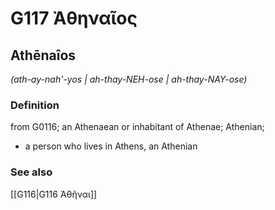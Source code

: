 # G117 Ἀθηναῖος

## Athēnaîos

_(ath-ay-nah'-yos | ah-thay-NEH-ose | ah-thay-NAY-ose)_

### Definition

from G0116; an Athenaean or inhabitant of Athenae; Athenian; 

- a person who lives in Athens, an Athenian

### See also

[[G116|G116 Ἀθῆναι]]
